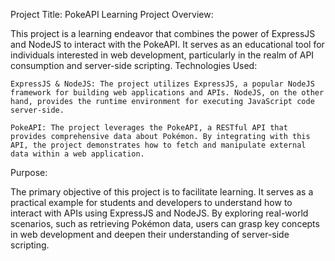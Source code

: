 Project Title: PokeAPI Learning Project
Overview:

This project is a learning endeavor that combines the power of ExpressJS and NodeJS to interact with the PokeAPI. It serves as an educational tool for individuals interested in web development, particularly in the realm of API consumption and server-side scripting.
Technologies Used:

    ExpressJS & NodeJS: The project utilizes ExpressJS, a popular NodeJS framework for building web applications and APIs. NodeJS, on the other hand, provides the runtime environment for executing JavaScript code server-side.

    PokeAPI: The project leverages the PokeAPI, a RESTful API that provides comprehensive data about Pokémon. By integrating with this API, the project demonstrates how to fetch and manipulate external data within a web application.

Purpose:

The primary objective of this project is to facilitate learning. It serves as a practical example for students and developers to understand how to interact with APIs using ExpressJS and NodeJS. By exploring real-world scenarios, such as retrieving Pokémon data, users can grasp key concepts in web development and deepen their understanding of server-side scripting.
